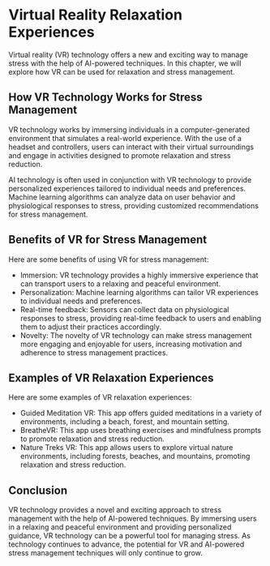 Virtual Reality Relaxation Experiences
===============================================================================

Virtual reality (VR) technology offers a new and exciting way to manage stress with the help of AI-powered techniques. In this chapter, we will explore how VR can be used for relaxation and stress management.

How VR Technology Works for Stress Management
---------------------------------------------

VR technology works by immersing individuals in a computer-generated environment that simulates a real-world experience. With the use of a headset and controllers, users can interact with their virtual surroundings and engage in activities designed to promote relaxation and stress reduction.

AI technology is often used in conjunction with VR technology to provide personalized experiences tailored to individual needs and preferences. Machine learning algorithms can analyze data on user behavior and physiological responses to stress, providing customized recommendations for stress management.

Benefits of VR for Stress Management
------------------------------------

Here are some benefits of using VR for stress management:

* Immersion: VR technology provides a highly immersive experience that can transport users to a relaxing and peaceful environment.
* Personalization: Machine learning algorithms can tailor VR experiences to individual needs and preferences.
* Real-time feedback: Sensors can collect data on physiological responses to stress, providing real-time feedback to users and enabling them to adjust their practices accordingly.
* Novelty: The novelty of VR technology can make stress management more engaging and enjoyable for users, increasing motivation and adherence to stress management practices.

Examples of VR Relaxation Experiences
-------------------------------------

Here are some examples of VR relaxation experiences:

* Guided Meditation VR: This app offers guided meditations in a variety of environments, including a beach, forest, and mountain setting.
* BreatheVR: This app uses breathing exercises and mindfulness prompts to promote relaxation and stress reduction.
* Nature Treks VR: This app allows users to explore virtual nature environments, including forests, beaches, and mountains, promoting relaxation and stress reduction.

Conclusion
----------

VR technology provides a novel and exciting approach to stress management with the help of AI-powered techniques. By immersing users in a relaxing and peaceful environment and providing personalized guidance, VR technology can be a powerful tool for managing stress. As technology continues to advance, the potential for VR and AI-powered stress management techniques will only continue to grow.
